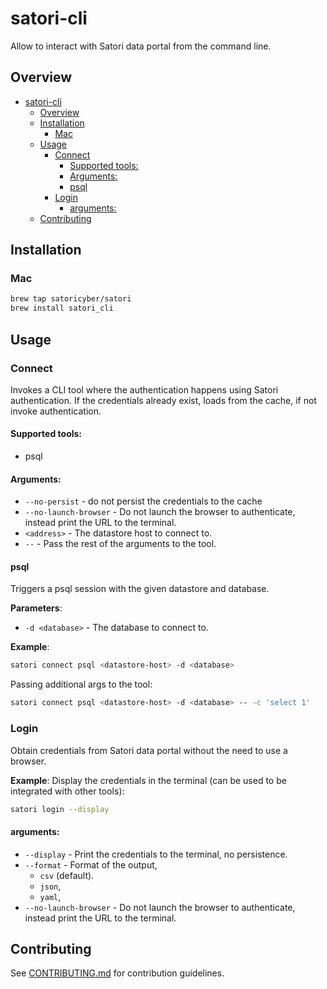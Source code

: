 # satori-cli
Allow to interact with Satori data portal from the command line.

## Overview
- [satori-cli](#satori-cli)
  - [Overview](#overview)
  - [Installation](#installation)
    - [Mac](#mac)
  - [Usage](#usage)
    - [Connect](#connect)
      - [Supported tools:](#supported-tools)
      - [Arguments:](#arguments)
      - [psql](#psql)
    - [Login](#login)
      - [arguments:](#arguments-1)
  - [Contributing](#contributing)


## Installation
### Mac
```bash
brew tap satoricyber/satori
brew install satori_cli
```

## Usage
### Connect
Invokes a CLI tool where the authentication happens using Satori authentication.
If the credentials already exist, loads from the cache, if not invoke authentication.

#### Supported tools:
 - psql

#### Arguments:
 - `--no-persist` - do not persist the credentials to the cache
 - `--no-launch-browser` - Do not launch the browser to authenticate, instead print the URL to the terminal. 
 -  `<address>` - The datastore host to connect to.
 - `--` - Pass the rest of the arguments to the tool.

#### psql
Triggers a psql session with the given datastore and database.

**Parameters**:
 - `-d <database>` - The database to connect to.

**Example**:
```bash
satori connect psql <datastore-host> -d <database>
```

Passing additional args to the tool:
```bash
satori connect psql <datastore-host> -d <database> -- -c 'select 1'
```

### Login
Obtain credentials from Satori data portal without the need to use a browser.

**Example**:
Display the credentials in the terminal (can be used to be integrated with other tools):
```bash
satori login --display
```

#### arguments: 
 - `--display` - Print the credentials to the terminal, no persistence.
 - `--format` - Format of the output, 
   - `csv` (default).
   - `json`, 
   - `yaml`, 
 - `--no-launch-browser` - Do not launch the browser to authenticate, instead print the URL to the terminal.


## Contributing
See [CONTRIBUTING.md](CONTRIBUTING.md) for contribution guidelines.